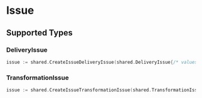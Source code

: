 # Issue


## Supported Types

### DeliveryIssue

```go
issue := shared.CreateIssueDeliveryIssue(shared.DeliveryIssue{/* values here */})
```

### TransformationIssue

```go
issue := shared.CreateIssueTransformationIssue(shared.TransformationIssue{/* values here */})
```

